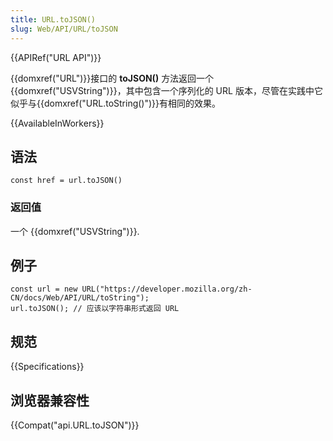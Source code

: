 ```yaml
---
title: URL.toJSON()
slug: Web/API/URL/toJSON
---
```

{{APIRef("URL API")}}

{{domxref("URL")}}接口的 **toJSON()** 方法返回一个{{domxref("USVString")}}，其中包含一个序列化的 URL 版本，尽管在实践中它似乎与{{domxref("URL.toString()")}}有相同的效果。

{{AvailableInWorkers}}

## 语法

```
const href = url.toJSON()
```

### 返回值

一个 {{domxref("USVString")}}.

## 例子

```
const url = new URL("https://developer.mozilla.org/zh-CN/docs/Web/API/URL/toString");
url.toJSON(); // 应该以字符串形式返回 URL
```

## 规范

{{Specifications}}

## 浏览器兼容性

{{Compat("api.URL.toJSON")}}

